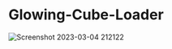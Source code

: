 # Glowing-Cube-Loader
![Screenshot 2023-03-04 212122](https://user-images.githubusercontent.com/84851377/222915814-319812f2-dad6-4239-88f2-426042e41938.png)
